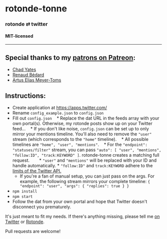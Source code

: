 # rotonde-tonne
### rotonde ⇄ twitter
#### MIT-licensed
----

## Special thanks to my [patrons on Patreon](https://www.patreon.com/0x0ade):
* [Chad Yates](https://twitter.com/ChadCYates)
* [Renaud Bédard](https://twitter.com/renaudbedard)
* [Artus Elias Meyer-Toms](https://twitter.com/artuselias)

## Instructions:
* Create application at https://apps.twitter.com/
* Rename `config_example.json` to `config.json`
* Fill out `config.json`
    * Replace the dat URL in the feeds array with your own portal(s). Otherwise, my rotonde posts show up on your Twitter feed...
    * If you don't like noise, `config.json` can be set up to only mirror your mentions timeline. You'll also need to remove the `"user"` stream (which corresponds to the `"home"` timeline).
    * All possible timelines are `"home", "user", "mentions"`.
    * For the `"endpoint": "statuses/filter"` stream, you can pass `"auto": [ "user", "mentions", "follow:ID", "track:KEYWORD" ]`. rotonde-tonne creates a matching full request.
        * `"user"` and `"mentions"` will be replaced with your ID and handle automatically.
        * `"follow:ID"` and `track:KEYWORD` adhere to the [limits of the Twitter API.](https://developer.twitter.com/en/docs/tweets/filter-realtime/api-reference/post-statuses-filter.html)
    * If you're a fan of manual setup, you can just pass on the args. For example, the following stream mirrors your complete timeline: `{ "endpoint": "user", "args": { "replies": true } }`
* `npm install`
* `npm start`
* Follow the dat from your own portal and hope that Twitter doesn't disconnect you prematurely.

It's just meant to fit my needs. If there's anything missing, please tell me [on Twitter](https://twitter.com/0x0ade) or [Rotonde](dat://rotonde-0x0ade.hashbase.io).

Pull requests are welcome!
